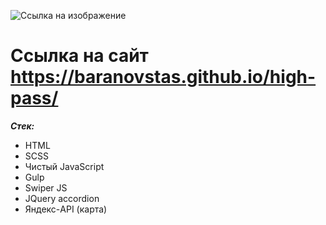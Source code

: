 ![Ссылка на изображение](https://raw.githubusercontent.com/baranovstas/high-pass/fde083f7f4f2b53776099436143de702439350f7/src/img/svg/logo_black.svg)

# Ссылка на сайт https://baranovstas.github.io/high-pass/

**_Стек:_**

- HTML
- SCSS
- Чистый JavaScript
- Gulp
- Swiper JS
- JQuery accordion
- Яндекс-API (карта)
